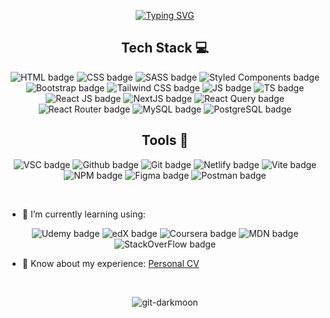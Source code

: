 <p align="center">
  <a href="https://git.io/typing-svg"><img src="https://readme-typing-svg.demolab.com?  font=Poppins&size=42&duration=3250&pause=1000&color=9745F5&center=true&vCenter=true&width=600&lines=React+Web+Developer;Always+Learning+New+Things;%2B4+Years+Of+Coding;A+lot+more+%3A)" alt="Typing SVG" /></a>
</p>


<h2 align="center">
  Tech Stack 💻
</h2>
<p align="center">
  <img src="https://img.shields.io/badge/html5-%23E34F26.svg?style=for-the-badge&logo=html5&logoColor=white" alt="HTML badge" >
  <img src="https://img.shields.io/badge/css3-%231572B6.svg?style=for-the-badge&logo=css3&logoColor=white" alt="CSS badge" >
  <img src="https://img.shields.io/badge/SASS-hotpink.svg?style=for-the-badge&logo=SASS&logoColor=white" alt="SASS badge" >
  <img src="https://img.shields.io/badge/styled--components-DB7093?style=for-the-badge&logo=styled-components&logoColor=white" alt="Styled Components badge" >
  <img src="https://img.shields.io/badge/bootstrap-%238511FA.svg?style=for-the-badge&logo=bootstrap&logoColor=white" alt="Bootstrap badge" >
  <img src="https://img.shields.io/badge/tailwindcss-%2338B2AC.svg?style=for-the-badge&logo=tailwind-css&logoColor=white" alt="Tailwind CSS badge" >
  <img src="https://img.shields.io/badge/javascript-%23323330.svg?style=for-the-badge&logo=javascript&logoColor=%23F7DF1E" alt="JS badge" >
  <img src="https://img.shields.io/badge/typescript-%23007ACC.svg?style=for-the-badge&logo=typescript&logoColor=white" alt="TS badge" >
  <img src="https://img.shields.io/badge/react-%2320232a.svg?style=for-the-badge&logo=react&logoColor=%2361DAFB" alt="React JS badge" >
  <img src="https://img.shields.io/badge/Next-black?style=for-the-badge&logo=next.js&logoColor=white" alt="NextJS badge" >
  <img src="https://img.shields.io/badge/-React%20Query-FF4154?style=for-the-badge&logo=react%20query&logoColor=white" alt="React Query badge" >
  <img src="https://img.shields.io/badge/React_Router-CA4245?style=for-the-badge&logo=react-router&logoColor=white" alt="React Router badge" >
  <img       src="https://camo.githubusercontent.com/b46e59b09c063a31380646688a68018381767a7a206547c93f896df4643671e9/68747470733a2f2f696d672e736869656c64732e696f2f62616467652f6d7973716c2d2532333030303030662e7376673f7374796c653d666f722d7468652d6261646765266c6f676f3d6d7973716c266c6f676f436f6c6f723d7768697465" alt="MySQL badge" >
  <img src="https://img.shields.io/badge/postgres-%23316192.svg?style=for-the-badge&logo=postgresql&logoColor=white" alt="PostgreSQL badge" >
</p>


<h2 align="center">
    Tools 🎨
</h2>
<p align="center">
    <img src="https://img.shields.io/badge/Visual%20Studio%20Code-0078d7.svg?style=for-the-badge&logo=visual-studio-code&logoColor=white" alt="VSC badge" >
    <img src="https://img.shields.io/badge/github-%23121011.svg?style=for-the-badge&logo=github&logoColor=white" alt="Github badge" >
    <img src="https://img.shields.io/badge/git-%23F05033.svg?style=for-the-badge&logo=git&logoColor=white" alt="Git badge" >
    <img src="https://img.shields.io/badge/netlify-%23000000.svg?style=for-the-badge&logo=netlify&logoColor=#00C7B7" alt="Netlify badge" >
    <img src="https://img.shields.io/badge/vite-%23646CFF.svg?style=for-the-badge&logo=vite&logoColor=white" alt="Vite badge" >
    <img src="https://img.shields.io/badge/NPM-%23CB3837.svg?style=for-the-badge&logo=npm&logoColor=white" alt="NPM badge" >
    <img src="https://img.shields.io/badge/figma-%23F24E1E.svg?style=for-the-badge&logo=figma&logoColor=white" alt="Figma badge" >
    <img src="https://img.shields.io/badge/Postman-FF6C37?style=for-the-badge&logo=postman&logoColor=white" alt="Postman badge" >
</p>

<br>

- 🌱 I’m currently learning using:
  
<p align="center">
  <img src="https://img.shields.io/badge/Udemy-A435F0?style=for-the-badge&logo=Udemy&logoColor=white" alt="Udemy badge" >
  <img src="https://img.shields.io/badge/edX-%2302262B.svg?style=for-the-badge&logo=edX&logoColor=white" alt="edX badge" >
  <img src="https://img.shields.io/badge/Coursera-%230056D2.svg?style=for-the-badge&logo=Coursera&logoColor=white" alt="Coursera badge" >
  <img src="https://img.shields.io/badge/MDN_Web_Docs-black?style=for-the-badge&logo=mdnwebdocs&logoColor=white" alt="MDN badge" >
  <img src="https://img.shields.io/badge/-Stackoverflow-FE7A16?style=for-the-badge&logo=stack-overflow&logoColor=white" alt="StackOverFlow badge" >
</p>

- 📄 Know about my experience: [Personal CV](https://drive.google.com/file/d/1LLWQ8t9Ow30wMobHlfN4qAdzi3bgRLsD/view?usp=drive_link)

<br>

<p align="center">
  <img align="center" src="https://streak-stats.demolab.com?user=Git-Darkmoon&theme=midnight-purple&hide_border=true&card_width=400)](https://git.io/streak-stats"     alt="git-darkmoon" />
</p>

<!-- ![Git-Darkmoon's github stats](https://github-readme-stats.vercel.app/api?username=git-darkmoon&theme=midnight-purple&show_icons=true) -->
